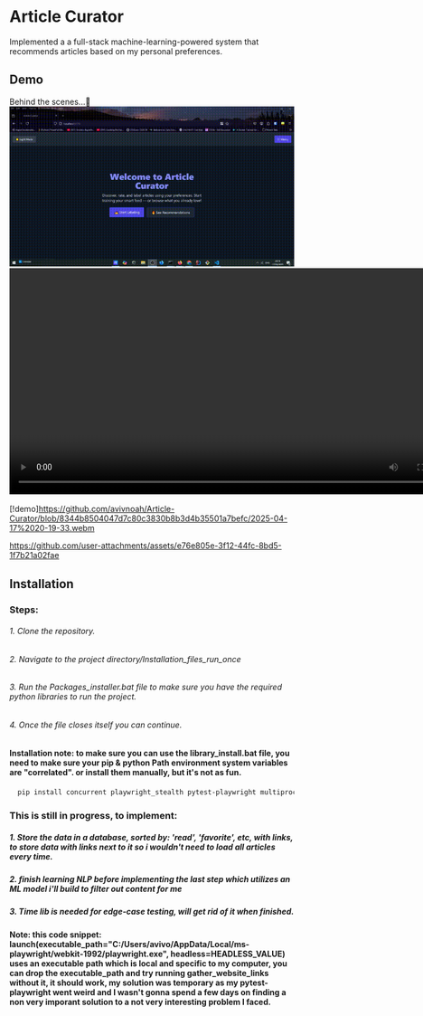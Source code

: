 # Article Curator



Implemented a a full-stack machine-learning-powered system that recommends articles based on my personal preferences.

## Demo

Behind the  scenes...🤔
![Demo](demo.gif)
<video width="800" controls>
  <source src="output.webm" type="video/webm">
  Your browser does not support the video tag.
</video>

[!demo]https://github.com/avivnoah/Article-Curator/blob/8344b8504047d7c80c3830b8b3d4b35501a7befc/2025-04-17%2020-19-33.webm

https://github.com/user-attachments/assets/e76e805e-3f12-44fc-8bd5-1f7b21a02fae


## Installation

### Steps:
###### 1. Clone the repository.
###### 2. Navigate to the project directory/Installation_files_run_once
###### 3. Run the Packages_installer.bat file to make sure you have the required python libraries to run the project.
###### 4. Once the file closes itself you can continue.
#### Installation note: to make sure you can use the library_install.bat file, you need to make sure your pip & python Path environment system variables are "correlated". or install them manually, but it's not as fun.

```bash
  pip install concurrent playwright_stealth pytest-playwright multiprocessing time sys
```


### This is still in progress, to implement: 
##### 1. Store the data in a database, sorted by: 'read', 'favorite', etc, with links, to store data with links next to it so i wouldn't need to load all articles every time.
##### 2. finish learning NLP before implementing the last step which utilizes an ML model i'll build to filter out content for me
##### 3. Time lib is needed for edge-case testing, will get rid of it when finished.
#### Note: this code snippet: launch(executable_path="C:/Users/avivo/AppData/Local/ms-playwright/webkit-1992/playwright.exe", headless=HEADLESS_VALUE) uses an executable path which is local and specific to my computer, you can drop the executable_path and try running gather_website_links without it, it should work, my solution was temporary as my pytest-playwright went weird and I wasn't gonna spend a few days on finding a non very imporant solution to a not very interesting problem I faced.
